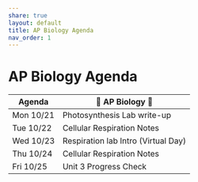 ```yaml
---
share: true
layout: default
title: AP Biology Agenda
nav_order: 1
---
```

# AP Biology Agenda

| Agenda    | 🧬 AP Biology 🦠                    |
| --------- | ----------------------------------- |
| Mon 10/21 | Photosynthesis Lab write-up         |
| Tue 10/22 | Cellular Respiration Notes          |
| Wed 10/23 | Respiration lab Intro (Virtual Day) |
| Thu 10/24 | Cellular Respiration Notes          |
| Fri 10/25 | Unit 3 Progress Check               |
